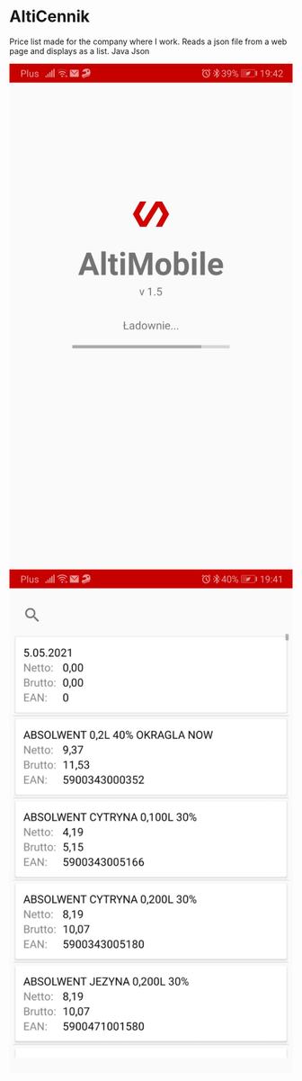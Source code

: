 # AltiCennik
 
Price list made for the company where I work. Reads a json file from a web page and displays as a list.
Java
Json

![loading](https://github.com/mateuszsowinski/AltiCennik/blob/master/186307057_155681266520709_6782615999701775468_n.jpg?raw=true)
![pricelist](https://github.com/mateuszsowinski/AltiCennik/blob/master/186466493_462716788123782_4414757826354151915_n.jpg?raw=true)
